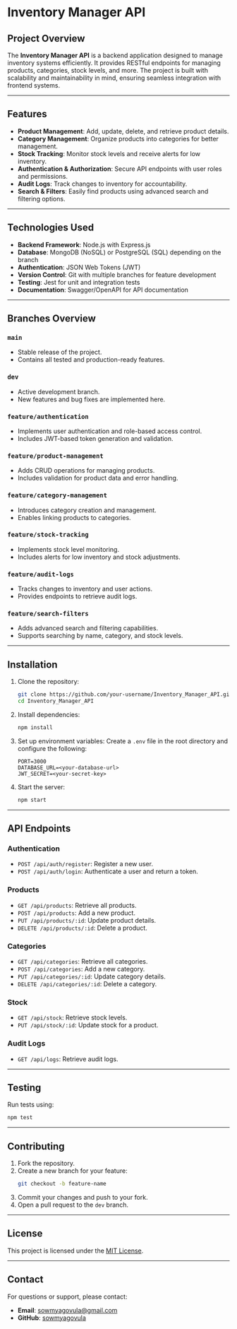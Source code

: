 # Inventory Manager API

## Project Overview
The **Inventory Manager API** is a backend application designed to manage inventory systems efficiently. It provides RESTful endpoints for managing products, categories, stock levels, and more. The project is built with scalability and maintainability in mind, ensuring seamless integration with frontend systems.

---

## Features
- **Product Management**: Add, update, delete, and retrieve product details.
- **Category Management**: Organize products into categories for better management.
- **Stock Tracking**: Monitor stock levels and receive alerts for low inventory.
- **Authentication & Authorization**: Secure API endpoints with user roles and permissions.
- **Audit Logs**: Track changes to inventory for accountability.
- **Search & Filters**: Easily find products using advanced search and filtering options.

---

## Technologies Used
- **Backend Framework**: Node.js with Express.js
- **Database**: MongoDB (NoSQL) or PostgreSQL (SQL) depending on the branch
- **Authentication**: JSON Web Tokens (JWT)
- **Version Control**: Git with multiple branches for feature development
- **Testing**: Jest for unit and integration tests
- **Documentation**: Swagger/OpenAPI for API documentation

---

## Branches Overview
### `main`
- Stable release of the project.
- Contains all tested and production-ready features.

### `dev`
- Active development branch.
- New features and bug fixes are implemented here.

### `feature/authentication`
- Implements user authentication and role-based access control.
- Includes JWT-based token generation and validation.

### `feature/product-management`
- Adds CRUD operations for managing products.
- Includes validation for product data and error handling.

### `feature/category-management`
- Introduces category creation and management.
- Enables linking products to categories.

### `feature/stock-tracking`
- Implements stock level monitoring.
- Includes alerts for low inventory and stock adjustments.

### `feature/audit-logs`
- Tracks changes to inventory and user actions.
- Provides endpoints to retrieve audit logs.

### `feature/search-filters`
- Adds advanced search and filtering capabilities.
- Supports searching by name, category, and stock levels.

---

## Installation

1. Clone the repository:
    ```bash
    git clone https://github.com/your-username/Inventory_Manager_API.git
    cd Inventory_Manager_API
    ```

2. Install dependencies:
    ```bash
    npm install
    ```

3. Set up environment variables:
    Create a `.env` file in the root directory and configure the following:
    ```
    PORT=3000
    DATABASE_URL=<your-database-url>
    JWT_SECRET=<your-secret-key>
    ```

4. Start the server:
    ```bash
    npm start
    ```

---

## API Endpoints
### Authentication
- `POST /api/auth/register`: Register a new user.
- `POST /api/auth/login`: Authenticate a user and return a token.

### Products
- `GET /api/products`: Retrieve all products.
- `POST /api/products`: Add a new product.
- `PUT /api/products/:id`: Update product details.
- `DELETE /api/products/:id`: Delete a product.

### Categories
- `GET /api/categories`: Retrieve all categories.
- `POST /api/categories`: Add a new category.
- `PUT /api/categories/:id`: Update category details.
- `DELETE /api/categories/:id`: Delete a category.

### Stock
- `GET /api/stock`: Retrieve stock levels.
- `PUT /api/stock/:id`: Update stock for a product.

### Audit Logs
- `GET /api/logs`: Retrieve audit logs.

---

## Testing
Run tests using:
```bash
npm test
```

---

## Contributing
1. Fork the repository.
2. Create a new branch for your feature:
    ```bash
    git checkout -b feature-name
    ```
3. Commit your changes and push to your fork.
4. Open a pull request to the `dev` branch.

---

## License
This project is licensed under the [MIT License](LICENSE).

---

## Contact
For questions or support, please contact:
- **Email**: sowmyagovula@gmail.com
- **GitHub**: [sowmyagovula](https://github.com/sowmyagovula)
